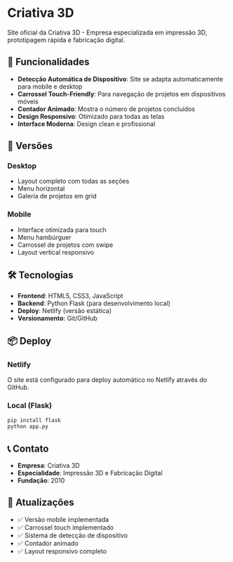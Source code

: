 # Criativa 3D

Site oficial da Criativa 3D - Empresa especializada em impressão 3D, prototipagem rápida e fabricação digital.

## 🚀 Funcionalidades

- **Detecção Automática de Dispositivo**: Site se adapta automaticamente para mobile e desktop
- **Carrossel Touch-Friendly**: Para navegação de projetos em dispositivos móveis
- **Contador Animado**: Mostra o número de projetos concluídos
- **Design Responsivo**: Otimizado para todas as telas
- **Interface Moderna**: Design clean e profissional

## 📱 Versões

### Desktop
- Layout completo com todas as seções
- Menu horizontal
- Galeria de projetos em grid

### Mobile  
- Interface otimizada para touch
- Menu hambúrguer
- Carrossel de projetos com swipe
- Layout vertical responsivo

## 🛠️ Tecnologias

- **Frontend**: HTML5, CSS3, JavaScript
- **Backend**: Python Flask (para desenvolvimento local)
- **Deploy**: Netlify (versão estática)
- **Versionamento**: Git/GitHub

## 📦 Deploy

### Netlify
O site está configurado para deploy automático no Netlify através do GitHub.

### Local (Flask)
```bash
pip install flask
python app.py
```

## 📞 Contato

- **Empresa**: Criativa 3D
- **Especialidade**: Impressão 3D e Fabricação Digital
- **Fundação**: 2010

## 🔄 Atualizações

- ✅ Versão mobile implementada
- ✅ Carrossel touch implementado  
- ✅ Sistema de detecção de dispositivo
- ✅ Contador animado
- ✅ Layout responsivo completo